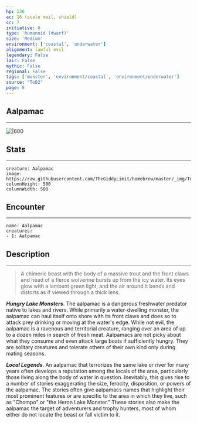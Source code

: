 ```yaml
---
hp: 136
ac: 16 (scale mail, shield)
cr: 7
initiative: 0
type: 'humanoid (dwarf)'    
size: 'Medium'
environment: ['coastal', 'underwater']
alignment: lawful evil
legendary: False
lair: False
mythic: False
regional: False
tags: ['monster', 'environment/coastal', 'environment/underwater']
source: "ToB2"
page: 8
---
```


## Aalpamac
---

![|600](https://raw.githubusercontent.com/TheGiddyLimit/homebrew/master/_img/ToB2/creature/Aalpamac.webp)

## Stats
---

```statblock
creature: Aalpamac
image: https://raw.githubusercontent.com/TheGiddyLimit/homebrew/master/_img/ToB2/creature/token/Aalpamac%20%28Token%29.png
columnHeight: 500
columnWidth: 500
```

## Encounter
---

```encounter-table
name: Aalpamac
creatures:
- 1: Aalpamac
```

## Description
---
>A chimeric beast with the body of a massive trout and the front claws and head of a fierce wolverine bursts up from the icy water. Its eyes glow with a lambent green light, and the air around it bends and distorts as if viewed through a thick lens.

**_Hungry Lake Monsters_**. The aalpamac is a dangerous freshwater predator native to lakes and rivers. While primarily a water-dwelling monster, the aalpamac can haul itself onto shore with its front claws and does so to attack prey drinking or moving at the water's edge. While not evil, the aalpamac is a ravenous and territorial creature, ranging over an area of up to a dozen miles in search of fresh meat. Aalpamacs are not picky about what they consume and even attack large boats if sufficiently hungry. They are solitary creatures and tolerate others of their own kind only during mating seasons.

**_Local Legends_**. An aalpamac that terrorizes the same lake or river for many years often develops a reputation among the locals of the area, particularly those living along the body of water in question. Inevitably, this gives rise to a number of stories exaggerating the size, ferocity, disposition, or powers of the aalpamac. The stories often give aalpamacs names that highlight their most prominent features or are specific to the area in which they live, such as "Chompo" or "the Heron Lake Monster." These stories also make the aalpamac the target of adventurers and trophy hunters, most of whom either do not locate the beast or fall victim to it.






